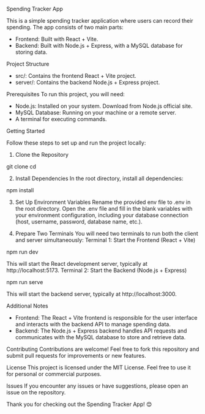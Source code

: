 Spending Tracker App

This is a simple spending tracker application where users can record their spending. The app consists of two main parts:
- Frontend: Built with React + Vite.
- Backend: Built with Node.js + Express, with a MySQL database for storing data.

Project Structure
- src/: Contains the frontend React + Vite project.
- server/: Contains the backend Node.js + Express project.

Prerequisites
To run this project, you will need:
- Node.js: Installed on your system. Download from Node.js official site.
- MySQL Database: Running on your machine or a remote server.
- A terminal for executing commands.

Getting Started

Follow these steps to set up and run the project locally:
1. Clone the Repository

git clone <repository-url>
cd <repository-folder>

2. Install Dependencies
In the root directory, install all dependencies:

npm install

3. Set Up Environment Variables
Rename the provided env file to .env in the root directory.
Open the .env file and fill in the blank variables with your environment configuration, including your database connection (host, username, password, database name, etc.).

4. Prepare Two Terminals
You will need two terminals to run both the client and server simultaneously:
Terminal 1: Start the Frontend (React + Vite)

npm run dev

This will start the React development server, typically at http://localhost:5173.
Terminal 2: Start the Backend (Node.js + Express)

npm run serve

This will start the backend server, typically at http://localhost:3000.

Additional Notes
- Frontend: The React + Vite frontend is responsible for the user interface and interacts with the backend API to manage spending data.
- Backend: The Node.js + Express backend handles API requests and communicates with the MySQL database to store and retrieve data.

Contributing
Contributions are welcome! Feel free to fork this repository and submit pull requests for improvements or new features.

License
This project is licensed under the MIT License. Feel free to use it for personal or commercial purposes.

Issues
If you encounter any issues or have suggestions, please open an issue on the repository.

Thank you for checking out the Spending Tracker App! 😊
